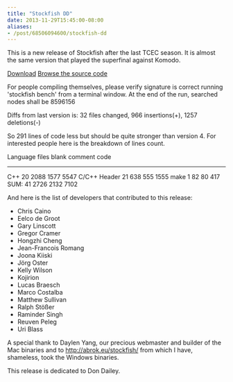 ```yaml
---
title: "Stockfish DD"
date: 2013-11-29T15:45:00-08:00
aliases:
- /post/68506094600/stockfish-dd
---
```


This is a new release of Stockfish after the last TCEC season. It is
almost the same version that played the superfinal against Komodo.

[Download](http://stockfishchess.org/download/) [Browse the source
code](https://github.com/mcostalba/Stockfish)

For people compiling themselves, please verify signature is correct
running 'stockfish bench' from a terminal window. At the end of the run,
searched nodes shall be 8596156

Diffs from last version is: 32 files changed, 966 insertions(+), 1257
deletions(-)

So 291 lines of code less but should be quite stronger than version 4.
For interested people here is the breakdown of lines count.

  Language       files   blank   comment   code
  -------------- ------- ------- --------- ------
  C++            20      2088    1577      5547
  C/C++ Header   21      638     555       1555
  make           1       82      80        417
  SUM:           41      2726    2132      7102

And here is the list of developers that contributed to this release:

-   Chris Caino
-   Eelco de Groot
-   Gary Linscott
-   Gregor Cramer
-   Hongzhi Cheng
-   Jean-Francois Romang
-   Joona Kiiski
-   Jörg Oster
-   Kelly Wilson
-   Kojirion
-   Lucas Braesch
-   Marco Costalba
-   Matthew Sullivan
-   Ralph Stößer
-   Raminder Singh
-   Reuven Peleg
-   Uri Blass

A special thank to Daylen Yang, our precious webmaster and builder of
the Mac binaries and to <http://abrok.eu/stockfish/> from which I have,
shameless, took the Windows binaries.

This release is dedicated to Don Dailey.
